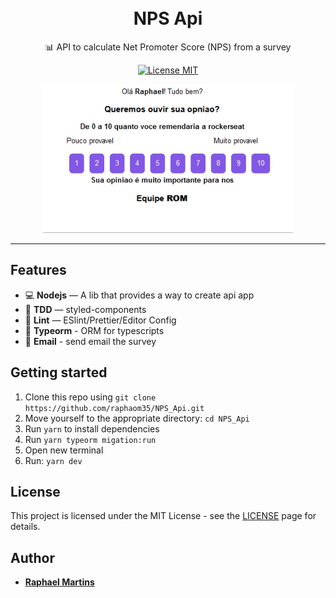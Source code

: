 ﻿<h1 align="center">
<br>
NPS Api
</h1>
<p align="center">
📊 API to calculate Net Promoter Score (NPS) from a survey
</p>

<p align="center">
  <a href="https://opensource.org/licenses/MIT">
    <img src="https://img.shields.io/badge/License-MIT-blue.svg" alt="License MIT">
  </a>
</p>

<div align="center">
<img src="/email.PNG" width="400" />

</div>

<hr />

## Features

- 💻 **Nodejs** — A lib that provides a way to create api app
- 🧪 **TDD** — styled-components
- 💖 **Lint** — ESlint/Prettier/Editor Config
- 🎲 **Typeorm** - ORM for typescripts
- 📧 **Email** - send email the survey

## Getting started

1. Clone this repo using `git clone https://github.com/raphaom35/NPS_Api.git`
2. Move yourself to the appropriate directory: `cd NPS_Api`<br />
3. Run `yarn` to install dependencies<br />
4. Run `yarn typeorm migation:run`
5. Open new terminal
6. Run: `yarn dev`

## License

This project is licensed under the MIT License - see the [LICENSE](https://opensource.org/licenses/MIT) page for details.

## Author

- [**Raphael Martins**](https://www.linkedin.com/in/raphaelmartinsdev)
